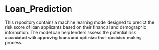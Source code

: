 # Loan_Prediction
This repository contains a machine learning model designed to predict the risk score of loan applicants based on their financial and demographic information. The model can help lenders assess the potential risk associated with approving loans and optimize their decision-making process.
